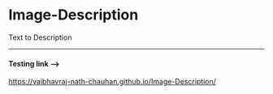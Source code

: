 # Image-Description
Text to Description 

***
#### Testing link --> 
https://vaibhavraj-nath-chauhan.github.io/Image-Description/
